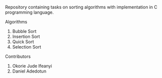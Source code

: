 Repository containing tasks on sorting algorithms with implementation in C programming language.

Algorithms
1. Bubble Sort
2. Insertion Sort
3. Quick Sort
4. Selection Sort

Contributors
1. Okorie Jude Ifeanyi
2. Daniel Adedotun